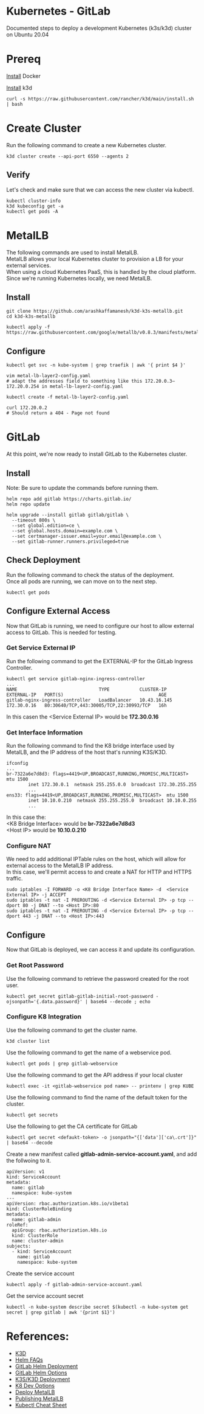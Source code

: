 # Kubernetes - GitLab
Documented steps to deploy a development Kubernetes (k3s/k3d) cluster on Ubuntu 20.04

# Prereq

[Install](https://www.digitalocean.com/community/tutorials/how-to-install-and-use-docker-on-ubuntu-20-04) Docker

[Install](https://github.com/rancher/k3d#get) k3d

```
curl -s https://raw.githubusercontent.com/rancher/k3d/main/install.sh | bash
```

# Create Cluster

Run the following command to create a new Kubernetes cluster.

```
k3d cluster create --api-port 6550 --agents 2
```

## Verify

Let's check and make sure that we can access the new cluster via kubectl.

```
kubectl cluster-info
k3d kubeconfig get -a
kubectl get pods -A
```

# MetalLB

The following commands are used to install MetalLB.  
MetalLB allows your local Kubernetes cluster to provision a LB for your external services.  
When using a cloud Kubernetes PaaS, this is handled by the cloud platform. Since we're running Kubernetes locally, we need MetalLB.

## Install

```
git clone https://github.com/arashkaffamanesh/k3d-k3s-metallb.git
cd k3d-k3s-metallb

kubectl apply -f https://raw.githubusercontent.com/google/metallb/v0.8.3/manifests/metallb.yaml
```

## Configure

```
kubectl get svc -n kube-system | grep traefik | awk '{ print $4 }'

vim metal-lb-layer2-config.yaml
# adapt the addresses field to something like this 172.20.0.3–172.20.0.254 in metal-lb-layer2-config.yaml

kubectl create -f metal-lb-layer2-config.yaml

curl 172.20.0.2
# Should return a 404 - Page not found

```

# GitLab

At this point, we're now ready to install GitLab to the Kubernetes cluster.

## Install
  
Note: Be sure to update the commands before running them.

```
helm repo add gitlab https://charts.gitlab.io/
helm repo update

helm upgrade --install gitlab gitlab/gitlab \
  --timeout 800s \
  --set global.edition=ce \
  --set global.hosts.domain=example.com \
  --set certmanager-issuer.email=your.email@example.com \
  --set gitlab-runner.runners.privileged=true
```

## Check Deployment

Run the following command to check the status of the deployment.  
Once all pods are running, we can move on to the next step.

```
kubectl get pods
```

## Configure External Access

Now that GitLab is running, we need to configure our host to allow external access to GitLab. This is needed for testing.

### Get Service External IP

Run the following command to get the EXTERNAL-IP for the GitLab Ingress Controller.

```
kubectl get service gitlab-nginx-ingress-controller
...
NAME                              TYPE           CLUSTER-IP     EXTERNAL-IP   PORT(S)                                   AGE
gitlab-nginx-ingress-controller   LoadBalancer   10.43.16.145   172.30.0.16   80:30640/TCP,443:30005/TCP,22:30993/TCP   16h
```

In this casen the \<Service External IP> would be **172.30.0.16**

### Get Interface Information

Run the following command to find the K8 bridge interface used by MetalLB, and the IP address of the host that's running K3S/K3D.

```
ifconfig
...
br-7322a6e7d8d3: flags=4419<UP,BROADCAST,RUNNING,PROMISC,MULTICAST>  mtu 1500
        inet 172.30.0.1  netmask 255.255.0.0  broadcast 172.30.255.255
        ...
ens33: flags=4419<UP,BROADCAST,RUNNING,PROMISC,MULTICAST>  mtu 1500
        inet 10.10.0.210  netmask 255.255.255.0  broadcast 10.10.0.255
        ...
```

In this case the:  
\<K8 Bridge Interface> would be **br-7322a6e7d8d3**  
\<Host IP> would be **10.10.0.210**

### Configure NAT

We need to add additional IPTable rules on the host, which will allow for external access to the MetalLB IP address.  
In this case, we'll permit access to and create a NAT for HTTP and HTTPS traffic.

```
sudo iptables -I FORWARD -o <K8 Bridge Interface Name> -d  <Service External IP> -j ACCEPT
sudo iptables -t nat -I PREROUTING -d <Service External IP> -p tcp --dport 80 -j DNAT --to <Host IP>:80
sudo iptables -t nat -I PREROUTING -d <Service External IP> -p tcp --dport 443 -j DNAT --to <Host IP>:443
```

## Configure

Now that GitLab is deployed, we can access it and update its configuration.

### Get Root Password

Use the following command to retrieve the password created for the root user.

```
kubectl get secret gitlab-gitlab-initial-root-password -ojsonpath='{.data.password}' | base64 --decode ; echo
```

### Configure K8 Integration

Use the following command to get the cluster name.

```
k3d cluster list
```

Use the following command to get the name of a webservice pod.  

```
kubectl get pods | grep gitlab-webservice
```

Use the following command to get the API address if your local cluster

```
kubectl exec -it <gitlab-webservice pod name> -- printenv | grep KUBE
```

Use the following command to find the name of the default token for the cluster.

```
kubectl get secrets
```

Use the following to get the CA certificate for GitLab

```
kubectl get secret <defaukt-token> -o jsonpath="{['data']['ca\.crt']}" | base64 --decode
```

Create a new manifest called **gitlab-admin-service-account.yaml**, and add the follwoing to it.

```
apiVersion: v1
kind: ServiceAccount
metadata:
  name: gitlab
  namespace: kube-system
---
apiVersion: rbac.authorization.k8s.io/v1beta1
kind: ClusterRoleBinding
metadata:
  name: gitlab-admin
roleRef:
  apiGroup: rbac.authorization.k8s.io
  kind: ClusterRole
  name: cluster-admin
subjects:
  - kind: ServiceAccount
    name: gitlab
    namespace: kube-system

```

Create the service account

```
kubectl apply -f gitlab-admin-service-account.yaml
```

Get the service account secret

```
kubectl -n kube-system describe secret $(kubectl -n kube-system get secret | grep gitlab | awk '{print $1}')
```

# References:
- [K3D](https://k3d.io/)
- [Helm FAQs](https://helm.sh/docs/faq/)
- [GitLab Helm Deployment](https://docs.gitlab.com/charts/installation/deployment.html)
- [GitLab Helm Options](https://docs.gitlab.com/charts/installation/command-line-options.html)
- [K3S/K3D Deployment](https://medium.com/@lukejpreston/local-kubernetes-development-a14ea8be54d6)
- [K8 Dev Options](https://docs.tilt.dev/choosing_clusters.html)
- [Deploy MetalLB](https://blog.kubernauts.io/k3s-with-k3d-and-metallb-on-mac-923a3255c36e)
- [Publishing MetalLB](https://medium.com/better-programming/how-to-expose-your-services-with-kubernetes-ingress-7f34eb6c9b5a)
- [Kubectl Cheat Sheet](https://unofficial-kubernetes.readthedocs.io/en/latest/user-guide/kubectl-cheatsheet/)

